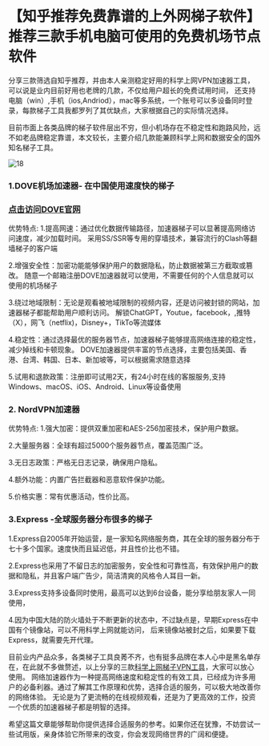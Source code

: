 # 【知乎推荐免费靠谱的上外网梯子软件】推荐三款手机电脑可使用的免费机场节点软件


分享三款筛选自知乎推荐，并由本人亲测稳定好用的科学上网VPN加速器工具，可以说是业内目前好用也老牌的几款，不仅给用户超长的免费试用时间，
还支持电脑（win）,手机（ios,Andriod），mac等多系统，一个账号可以多设备同时登录，每款梯子工具我都罗列了其优缺点，大家根据自己的实际情况选择。

目前市面上各类品牌的梯子软件层出不穷，但小机场存在不稳定性和跑路风险，远不如老品牌稳定靠谱，本文较长，主要介绍几款能兼顾科学上网和数据安全的国外知名梯子工具。

![18](https://github.com/user-attachments/assets/153fe330-e9a5-4037-a567-7819ef3f9f56)

### 1.DOVE机场加速器- 在中国使用速度快的梯子
### [点击访问DOVE官网](https://dove8.cc/a.php?alavBTtF8UB)

优势特点:
1.提高网速：通过优化数据传输路径，加速器梯子可以显著提高网络访问速度，减少加载时间。
采用SS/SSR等专用的穿墙技术，兼容流行的Clash等翻墙梯子的客户端

2.增强安全性：加密功能能够保护用户的数据隐私，防止数据被第三方截取或篡改。
随意一个邮箱注册DOVE加速器就可以使用，不需要任何的个人信息就可以使用的机场梯子

3.绕过地域限制：无论是观看被地域限制的视频内容，还是访问被封锁的网站，加速器梯子都能帮助用户顺利访问。
解锁ChatGPT，Youtue，facebook，,推特（X），网飞（netflix)，Disney+，TikTo等流媒体

4.稳定性：通过选择最优的服务器节点，加速器梯子能够提高网络连接的稳定性，减少掉线和卡顿现象。
DOVE加速器提供丰富的节点选择，主要包括美国、香港、台湾、韩国、日本、新加坡等，可以根据需求随意选择

5.试用和退款政策：注册即可试用2天，有24小时在线的客服服务,支持Windows、macOS、iOS、Android、Linux等设备使用

### 2. NordVPN加速器

优势特点:
1.强大加密：提供双重加密和AES-256加密技术，保护用户数据。

2.大量服务器：全球有超过5000个服务器节点，覆盖范围广泛。

3.无日志政策：严格无日志记录，确保用户隐私。

4.额外功能：内置广告拦截器和恶意软件保护功能。

5.价格实惠：常有优惠活动，性价比高。

### 3.Express -全球服务器分布很多的梯子

1.Express自2005年开始运营，是一家知名网络服务商，其在全球的服务器分布于七十多个国家。速度快而且延迟低，并且性价比也不错。

2.Express也采用了不留日志的加密服务，安全性和可靠性高，有效保护用户的数据和隐私，并且客户端广告少，简洁清爽的风格令人耳目一新。

3.Express支持多设备同时使用，最高可以达到6台设备，能分享给朋友家人一同使用，

4.因为中国大陆的防火墙处于不断更新的状态中，不过缺点是，早期Express在中国有个镜像站，可以不用科学上网就能访问，
后来镜像站被封之后，如果要下载Express，就需要先开代理。

目前业内产品众多，各类梯子工具良莠不齐，也有挺多品牌在本人心中是黑名单存在，在此就不多做赘述，以上分享的三款[科学上网梯子VPN工具](https://appletalking.cc/archives/2445)，大家可以放心使用。
网络加速器作为一种提高网络速度和稳定性的有效工具，已经成为许多用户的必备利器。通过了解其工作原理和优势，选择合适的服务，可以极大地改善你的网络体验。
无论是为了更流畅的在线视频观看，还是为了更高效的工作，投资一个优质的加速器梯子都是明智的选择。

希望这篇文章能够帮助你提供选择合适服务的参考。如果你还在犹豫，不妨尝试一些试用版，亲身体验它所带来的改变，你会发现网络世界的广阔和便捷。

